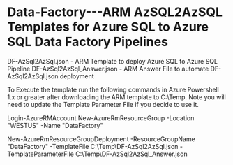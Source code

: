 # Data-Factory---ARM AzSQL2AzSQL Templates for Azure SQL to Azure SQL Data Factory Pipelines


DF-AzSql2AzSql.json - ARM Template to deploy Azure SQL to Azure SQL Pipeline
DF-AzSql2AzSql_Answer.json - ARM Answer File to automate DF-AzSql2AzSql.json deployment

To Execute the template run the following commands in Azure Powershell 1.x or greater after downloading the ARM template to C:\Temp. Note you will need to update the Template Parameter File if you decide to use it.

Login-AzureRMAccount
New-AzureRmResourceGroup -Location "WESTUS" -Name "DataFactory"

New-AzureRmResourceGroupDeployment -ResourceGroupName "DataFactory" -TemplateFile C:\Temp\DF-AzSql2AzSql.json -TemplateParameterFile C:\Temp\DF-AzSql2AzSql_Answer.json
